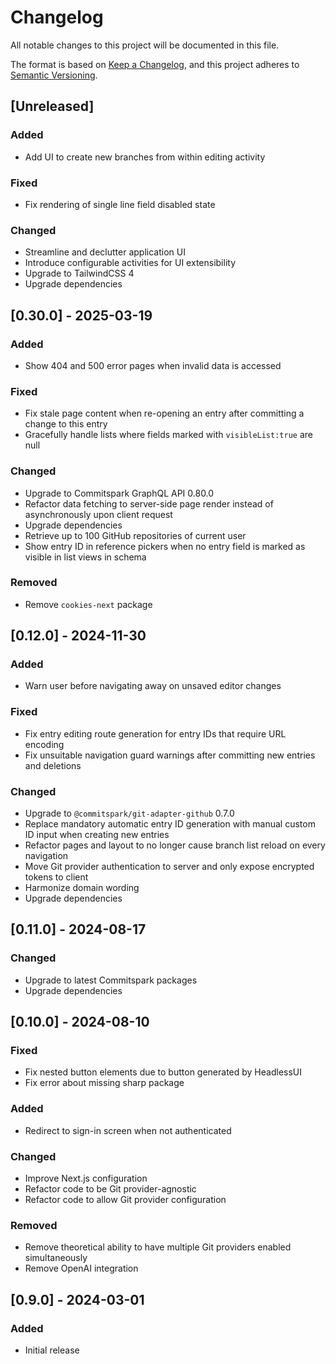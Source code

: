 # Changelog

All notable changes to this project will be documented in this file.

The format is based on [Keep a Changelog](https://keepachangelog.com/en/1.0.0/),
and this project adheres to [Semantic Versioning](https://semver.org/spec/v2.0.0.html).

## [Unreleased]

### Added

- Add UI to create new branches from within editing activity

### Fixed

- Fix rendering of single line field disabled state

### Changed

- Streamline and declutter application UI
- Introduce configurable activities for UI extensibility
- Upgrade to TailwindCSS 4
- Upgrade dependencies

## [0.30.0] - 2025-03-19

### Added

- Show 404 and 500 error pages when invalid data is accessed

### Fixed

- Fix stale page content when re-opening an entry after committing a change to this entry
- Gracefully handle lists where fields marked with `visibleList:true` are null

### Changed

- Upgrade to Commitspark GraphQL API 0.80.0
- Refactor data fetching to server-side page render instead of asynchronously upon client request
- Upgrade dependencies
- Retrieve up to 100 GitHub repositories of current user
- Show entry ID in reference pickers when no entry field is marked as visible in list views in schema

### Removed

- Remove `cookies-next` package

## [0.12.0] - 2024-11-30

### Added

- Warn user before navigating away on unsaved editor changes

### Fixed

- Fix entry editing route generation for entry IDs that require URL encoding
- Fix unsuitable navigation guard warnings after committing new entries and deletions

### Changed

- Upgrade to `@commitspark/git-adapter-github` 0.7.0
- Replace mandatory automatic entry ID generation with manual custom ID input when creating new entries
- Refactor pages and layout to no longer cause branch list reload on every navigation
- Move Git provider authentication to server and only expose encrypted tokens to client
- Harmonize domain wording
- Upgrade dependencies

## [0.11.0] - 2024-08-17

### Changed

- Upgrade to latest Commitspark packages
- Upgrade dependencies

## [0.10.0] - 2024-08-10

### Fixed

- Fix nested button elements due to button generated by HeadlessUI
- Fix error about missing sharp package

### Added

- Redirect to sign-in screen when not authenticated

### Changed

- Improve Next.js configuration
- Refactor code to be Git provider-agnostic
- Refactor code to allow Git provider configuration

### Removed

- Remove theoretical ability to have multiple Git providers enabled simultaneously
- Remove OpenAI integration

## [0.9.0] - 2024-03-01

### Added

- Initial release
